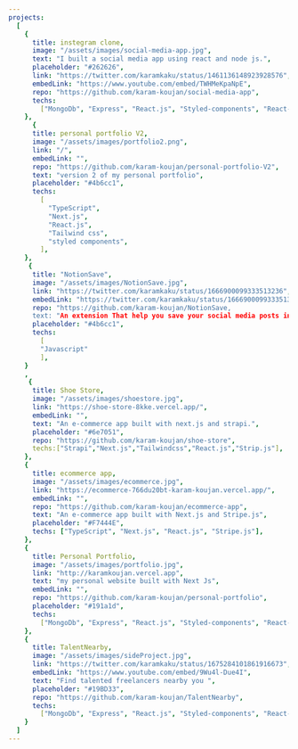 ```yaml
---
projects:
  [
    {
      title: instegram clone,
      image: "/assets/images/social-media-app.jpg",
      text: "I built a social media app using react and node js.",
      placeholder: "#262626",
      link: "https://twitter.com/karamkaku/status/1461136148923928576",
      embedLink: "https://www.youtube.com/embed/TWHMeKpaNpE",
      repo: "https://github.com/karam-koujan/social-media-app",
      techs:
        ["MongoDb", "Express", "React.js", "Styled-components", "React-query"],
    },
      {
      title: personal portfolio V2,
      image: "/assets/images/portfolio2.png",
      link: "/",
      embedLink: "",
      repo: "https://github.com/karam-koujan/personal-portfolio-V2",
      text: "version 2 of my personal portfolio",
      placeholder: "#4b6cc1",
      techs:
        [
          "TypeScript",
          "Next.js",
          "React.js",
          "Tailwind css",
          "styled components",
        ],
    },
     {
      title: "NotionSave",
      image: "/assets/images/NotionSave.jpg",
      link: "https://twitter.com/karamkaku/status/1666900099333513236",
      embedLink: "https://twitter.com/karamkaku/status/1666900099333513236",
      repo: "https://github.com/karam-koujan/NotionSave,
      text: "An extension That help you save your social media posts in your notion database",
      placeholder: "#4b6cc1",
      techs:
        [
        "Javascript"
        ],
    }
    ,
     {
      title: Shoe Store,
      image: "/assets/images/shoestore.jpg",
      link: "https://shoe-store-8kke.vercel.app/",
      embedLink: "",
      text: "An e-commerce app built with next.js and strapi.",
      placeholder: "#6e7051",
      repo: "https://github.com/karam-koujan/shoe-store",
      techs:["Strapi","Next.js","Tailwindcss","React.js","Strip.js"],
    },
    {
      title: ecommerce app,
      image: "/assets/images/ecommerce.jpg",
      link: "https://ecommerce-766du20bt-karam-koujan.vercel.app/",
      embedLink: "",
      repo: "https://github.com/karam-koujan/ecommerce-app",
      text: "An e-commerce app built with Next.js and Stripe.js",
      placeholder: "#F7444E",
      techs: ["TypeScript", "Next.js", "React.js", "Stripe.js"],
    },
    {
      title: Personal Portfolio,
      image: "/assets/images/portfolio.jpg",
      link: "http://karamkoujan.vercel.app",
      text: "my personal website built with Next Js",
      embedLink: "",
      repo: "https://github.com/karam-koujan/personal-portfolio",
      placeholder: "#191a1d",
      techs:
        ["MongoDb", "Express", "React.js", "Styled-components", "React-query"],
    },
    {
      title: TalentNearby,
      image: "/assets/images/sideProject.jpg",
      link: "https://twitter.com/karamkaku/status/1675284101861916673",
      embedLink: "https://www.youtube.com/embed/9Wu4l-Due4I",
      text: "Find talented freelancers nearby you ",
      placeholder: "#19BD33",
      repo: "https://github.com/karam-koujan/TalentNearby",
      techs:
        ["MongoDb", "Express", "React.js", "Styled-components", "React-query"],
    }
  ]
---
```

